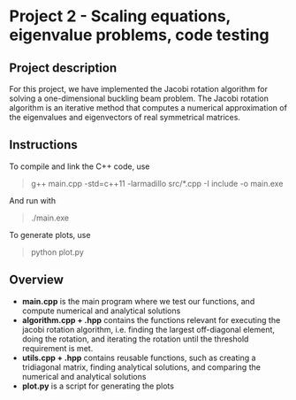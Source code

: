 # Project 2 - Scaling equations, eigenvalue problems, code testing

## Project description
For this project, we have implemented the Jacobi rotation algorithm for solving a one-dimensional buckling beam problem. The Jacobi rotation algorithm is an iterative method that computes a numerical approximation of the eigenvalues and eigenvectors of real symmetrical matrices. 

## Instructions
To compile and link the C++ code, use
> g++ main.cpp -std=c++11 -larmadillo src/*.cpp -I include -o main.exe

And run with
> ./main.exe

To generate plots, use
> python plot.py

## Overview
- **main.cpp** is the main program where we test our functions, and compute numerical and analytical solutions
- **algorithm.cpp + .hpp** contains the functions relevant for executing the jacobi rotation algorithm, i.e. finding the largest off-diagonal element, doing the rotation, and iterating the rotation until the threshold requirement is met.
- **utils.cpp + .hpp** contains reusable functions, such as creating a tridiagonal matrix, finding analytical solutions, and comparing the numerical and analytical solutions
- **plot.py** is a script for generating the plots
